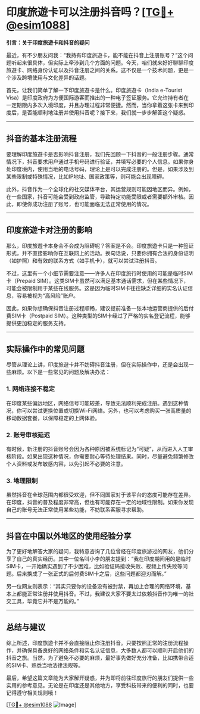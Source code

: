 # 印度旅遊卡可以注册抖音吗？[[TG💪+ @esim1088](https://t.me/s/esim1088)]

**引言：关于印度旅遊卡和抖音的疑问**

最近，有不少朋友问我：“我持有印度旅遊卡，能不能在抖音上注册账号？”这个问题听起来很具体，但实际上牵涉到几个方面的问题。今天，咱们就来好好聊聊印度旅遊卡、网络身份认证以及抖音注册之间的关系。这不仅是一个技术问题，更是一个涉及跨境使用与文化差异的话题。

首先，让我们简单了解一下印度旅遊卡是什么。印度旅遊卡（India e-Tourist Visa）是印度政府为方便国际游客而推出的一种电子签证服务。它允许持有者在一定期限内多次入境印度，并且办理过程非常便捷。然而，当你拿着这张卡来到印度后，是否能顺利地注册并使用抖音呢？接下来，我们就一步步解答这个疑惑。

---

## 抖音的基本注册流程

要理解印度旅遊卡是否影响抖音注册，我们先回顾一下抖音的一般注册步骤。通常情况下，抖音要求用户通过手机号码进行验证，并填写必要的个人信息。如果你身处印度境内，使用当地的电话号码，理论上是可以完成注册的。但是，如果涉及到某些限制或特殊情况，比如IP地址、国家政策等，则可能会出现障碍。

此外，抖音作为一个全球化的社交媒体平台，其运营规则可能因地区而异。例如，在一些国家，抖音可能会受到政府监管，导致特定功能受限或者需要额外审核。因此，即使你成功注册了账号，也可能面临无法正常使用的情况。

---

## 印度旅遊卡对注册的影响

那么，印度旅遊卡本身会不会成为阻碍呢？答案是不会。印度旅遊卡只是一种签证形式，并不直接影响你在互联网上的活动。换句话说，只要你拥有合法的身份证明（如护照）和有效的联系方式（如手机卡），就可以尝试注册抖音。

不过，这里有一个小细节需要注意——许多人在印度旅行时使用的可能是临时SIM卡（Prepaid SIM）。这类SIM卡虽然可以满足基本通话需求，但在某些情况下，可能会被限制用于某些在线服务。这是因为临时SIM卡往往缺乏详细的实名认证信息，容易被视为“高风险”账户。

因此，如果你想确保抖音注册过程顺畅，建议提前准备一张本地运营商提供的后付费SIM卡（Postpaid SIM）。这种类型的SIM卡经过了严格的实名登记流程，能够提供更加稳定的服务支持。

---

## 实际操作中的常见问题

尽管从理论上讲，印度旅遊卡并不妨碍抖音注册，但在实际操作中，还是会出现一些麻烦。以下是一些常见的问题及解决办法：

### 1. 网络连接不稳定
在印度某些偏远地区，网络信号可能较差，导致无法顺利完成注册。遇到这种情况，你可以尝试更换位置或切换Wi-Fi网络。另外，也可以考虑购买一张高质量的移动数据套餐，以保障稳定的上网体验。

### 2. 账号审核延迟
有时候，新注册的抖音账号会因为各种原因被系统标记为“可疑”，从而进入人工审核阶段。如果出现这种情况，你需要耐心等待处理结果。同时，尽量避免频繁修改个人资料或发布敏感内容，以免引起不必要的注意。

### 3. 地理限制
虽然抖音在全球范围内都很受欢迎，但不同国家对于该平台的态度可能存在差异。在印度，抖音的普及程度非常高，但也有可能存在一定的地域性限制。如果你发现自己的账号无法正常使用某些功能，不妨联系客服寻求帮助。

---

## 抖音在中国以外地区的使用经验分享

为了更好地解答大家的疑问，我特意咨询了几位曾经在印度旅游过的网友，他们分享了自己的真实经历。其中一位名叫小李的朋友提到：“我在印度期间用的是临时SIM卡，一开始确实遇到了不少困难，比如验证码接收失败、视频上传失败等问题。后来换成了一张正式的后付费SIM卡之后，这些问题都迎刃而解。”

另一位网友则表示：“其实只要你的设备没有被封禁，再加上合理的网络环境，基本上都能正常注册并使用抖音。不过，我建议大家不要太过依赖抖音作为唯一的社交工具，毕竟它并不是万能的。”

---

## 总结与建议

综上所述，印度旅遊卡并不会直接阻止你注册抖音。只要按照正常的注册流程操作，并确保具备良好的网络条件和实名认证信息，大多数人都可以顺利开启他们的抖音之旅。当然，为了避免不必要的麻烦，最好事先做好充分准备，比如携带合适的SIM卡、熟悉当地法律法规等。

最后，希望这篇文章能为大家解开疑惑，并为即将前往印度旅行的朋友们提供一些实用的参考意见。无论是在印度还是其他地方，享受科技带来的便利的同时，也要记得遵守相关规则哦！

[[TG💪+ @esim1088](https://t.me/s/esim1088) ![Image](https://i.postimg.cc/4NQfJmqS/Snipaste-2025-05-13-00-14-12.png)]